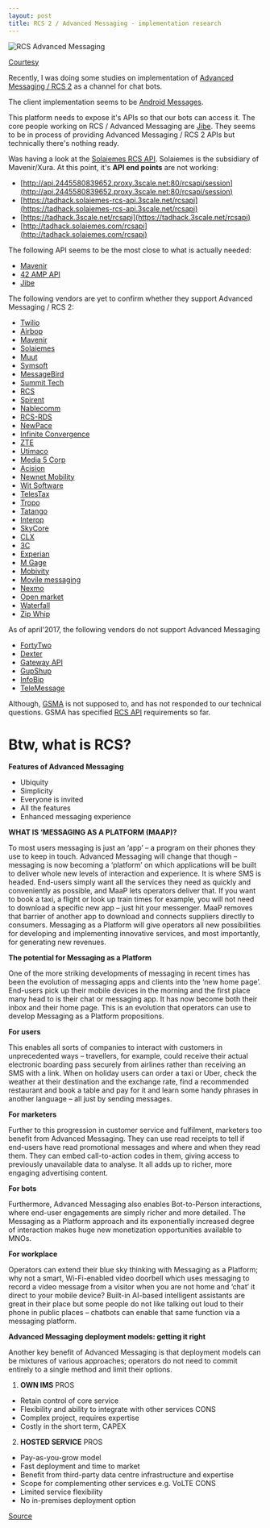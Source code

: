 ```yaml
---
layout: post
title: RCS 2 / Advanced Messaging - implementation research
---
```


![RCS Advanced Messaging](http://www.droid-life.com/wp-content/uploads/2014/11/google-messenger.jpg)

[Courtesy](http://www.droid-life.com/2015/03/13/google-messenger-updated-with-gif-support-and-a-widget/)

Recently, I was doing some studies on implementation of [Advanced Messaging / RCS 2](http://www.gsma.com/network2020/rcs-2/) as a channel for chat bots.

The client implementation seems to be [Android Messages](https://play.google.com/store/apps/details?id=com.google.android.apps.messaging).

This platform needs to expose it's APIs so that our bots can access it. The core people working on RCS / Advanced Messaging are [Jibe](https://jibe.google.com/jibe-platform/). They seems to be in process of providing Advanced Messaging / RCS 2 APIs but technically there's nothing ready. 

Was having a look at the [Solaiemes RCS API](https://solaiemes-rcs-api.3scale.net/api). Solaiemes is the subsidiary of Mavenir/Xura. At this point, it's **API end points** are not working:

 - [http://api.2445580839652.proxy.3scale.net:80/rcsapi/session](http://api.2445580839652.proxy.3scale.net:80/rcsapi/session)
 - [https://tadhack.solaiemes-rcs-api.3scale.net/rcsapi](https://tadhack.solaiemes-rcs-api.3scale.net/rcsapi)
 - [https://tadhack.3scale.net/rcsapi](https://tadhack.3scale.net/rcsapi)
 - [http://tadhack.solaiemes.com/rcsapi](http://tadhack.solaiemes.com/rcsapi)

The following API seems to be the most close to what is actually needed:

 - [Mavenir](http://www.mavenir.com/our-solutions/rich-communication-rcs)
 - [42 AMP API](https://www.fortytwo.com/solutions/amp/)
 - [Jibe](https://jibe.google.com/jibe-platform/)
 
The following vendors are yet to confirm whether they support Advanced Messaging / RCS 2:

 - [Twilio](https://www.twilio.com/console/support/tickets/927458)
 - [Airbop](http://support.airbop.com/discussions/questions/662-how-rcsadvanced-messaging-can-be-used-with-botframework)
 - [Mavenir](mailto:contactus@mavenir.com)
 - [Solaiemes](mailto:info@solaiemes.com)
 - [Muut](mailto:info@muut.com)
 - [Symsoft](mailto:sales@symsoft.com)
 - [MessageBird](mailto:support@messagebird.com)
 - [Summit Tech](mailto:info@summit-tech.com)
 - [RCS](https://www.richcommunicationsuite.com/contact.php)
 - [Spirent](mailto:support@spirent.com)
 - [Nablecomm](mailto:contact@nablecomm.com)
 - [RCS-RDS](mailto:sales@rcs-rds.ro)
 - [NewPace](http://www.newpace.ca/contact)
 - [Infinite Convergence](mailto:carrier-support@infinite.com)
 - [ZTE](mailto:8008309870@zte.com.cn)
 - [Utimaco](mailto:li-contact@utimaco.com)
 - [Media 5 Corp](mailto:dev_support@media5corp.com)
 - [Acision](mailto:contact@acision.com)
 - [Newnet Mobility](https://newnetmobility.com/contact/)
 - [Wit Software](https://www.wit-software.com/contacts/)
 - [TelesTax](https://telestax.com/contact/)
 - [Tropo](https://www.tropo.com/help/contact-us/)
 - [Tatango](https://www.tatango.com/platform/rcs-messaging/)
 - [Interop](http://interoptechnologies.com/rcs/)
 - [SkyCore](https://www.skycore.com/contact-us/)
 - [CLX](https://www.clxcommunications.com/contact-us/)
 - [3C](https://www.3cinteractive.com/)
 - [Experian](https://www.experian.com/corporate/business-services-contacts.html)
 - [M Gage](http://www.mgage.com/products-services/channels/rcs)
 - [Mobivity](https://mobivity.com/contact/)
 - [Movile messaging](https://www.movile.com/en/contact/)
 - [Nexmo](https://www.nexmo.com/contact-sales/)
 - [Open market](https://www.openmarket.com/contact/)
 - [Waterfall](https://www.openmarket.com/contact/)
 - [Zip Whip](https://www.zipwhip.com/contact-us)
 
As of april'2017, the following vendors do not support Advanced Messaging

 - [FortyTwo](mailto:sales@fortytwo.com)
 - [Dexter](mailto:info@rundexter.com)
 - [Gateway API](mailto:support@gatewayapi.com)
 - [GupShup](http://gupshup.io)
 - [InfoBip](https://www.infobip.com/)
 - [TeleMessage](https://www.telemessage.com/contact-us/)
  
Although, [GSMA](mailto:info@gsma.com) is not supposed to, and has not responded to our technical questions. GSMA has specified [RCS API](http://www.gsma.com/network2020/wp-content/uploads/2013/08/RCC_13_v2.0.pdf) requirements so far.

# Btw, what is RCS?

**Features of Advanced Messaging**

 - Ubiquity
 - Simplicity
 - Everyone is invited
 - All the features
 - Enhanced messaging experience

**WHAT IS ‘MESSAGING AS A PLATFORM (MAAP)?**

To most users messaging is just an ‘app’ – a program on their phones they use to keep in touch. Advanced Messaging will change that though – messaging is now becoming a ‘platform’ on which applications will be built to deliver whole new levels of interaction and experience. It is where SMS is headed. End-users simply want all the services they need as quickly and conveniently as possible, and MaaP lets operators deliver that. If you want to book a taxi, a flight or look up train times for example, you will not need to download a specific new app – just hit your messenger. MaaP removes that barrier of another app to download and connects suppliers directly to consumers. Messaging as a Platform will give operators all new possibilities for developing and implementing innovative services, and most importantly, for generating new revenues.

**The potential for Messaging as a Platform**

One of the more striking developments of messaging in recent times has been the evolution of messaging apps and clients into the ‘new home page’. End-users pick up their mobile devices in the morning and the first place many head to is their chat or messaging app. It has now become both their inbox and their home page. This is an evolution that operators can use to develop Messaging as a Platform propositions.

**For users**

This enables all sorts of companies to interact with customers in unprecedented ways – travellers, for example, could receive their actual electronic boarding pass securely from airlines rather than receiving an SMS with a link. When on holiday users can order a taxi or Uber, check the weather at their destination and the exchange rate, find a recommended restaurant and book a table and pay for it and learn some handy phrases in another language – all just by sending messages.

**For marketers**

Further to this progression in customer service and fulfilment, marketers too benefit from Advanced Messaging. They can use read receipts to tell if end-users have read promotional messages and where and when they read them. They can embed call-to-action codes in them, giving access to previously unavailable data to analyse. It all adds up to richer, more engaging advertising content. 

**For bots**

Furthermore, Advanced Messaging also enables Bot-to-Person interactions, where end-user engagements are simply richer and more detailed. The Messaging as a Platform approach and its exponentially increased degree of interaction makes huge new monetization opportunities available to MNOs.

**For  workplace**

Operators can extend their blue sky thinking with Messaging as a Platform; why not a smart, Wi-Fi-enabled video doorbell which uses messaging to record a video message from a visitor when you are not home and ‘chat’ it direct to your mobile device? Built-in AI-based intelligent assistants are great in their place but some people do not like talking out loud to their phone in public places – chatbots can enable that same function via a messaging platform.

**Advanced Messaging deployment models: getting it right**

Another key benefit of Advanced Messaging is that deployment models can be mixtures of various approaches; operators do not need to commit entirely to a single method and limit their options.
 
 1. **OWN IMS**
 PROS
- Retain control of core service
- Flexibility and ability to integrate with other services
 CONS
- Complex project, requires expertise
- Costly in the short term, CAPEX

 2. **HOSTED SERVICE**
 PROS
- Pay-as-you-grow model
- Fast deployment and time to market
- Benefit from third-party data centre infrastructure and expertise
- Scope for complementing other services e.g. VoLTE
 CONS
- Limited service flexibility
- No in-premises deployment option

[Source](http://www.gsma.com/network2020/wp-content/uploads/2016/11/Network-2020-006-Advanced-Communications-eBook-edition-1-2.pdf)
